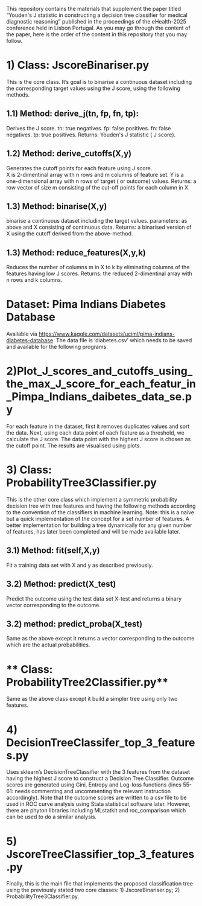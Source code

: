 This repository contains the materials that supplement the paper titled “Youden's J statistic in constructing a decision tree classifier for medical diagnostic reasoning” published in the proceedings of the eHealth-2025 conference held in Lisbon Portugal. 
As you may go through the content of the paper, here is the order of the content in this repository that you may follow.

**1) Class: JscoreBinariser.py**
============================
This is the core class. It’s goal is to binarise a continuous dataset including the corresponding target values using the J score, using the following methods.

1.1) Method: derive_j(tn, fp, fn, tp): 
------------------------------
Derives the J score.
tn: true negatives.
fp: false positives.
fn: false negatives.
tp: true positives.
Returns: Youden's J statistic ( J score).

1.2) Method: derive_cutoffs(X,y)
--------------------------------
Generates the cutoff points for each feature using J score.  
X is 2-dimentinal array with n rows and m columns of feature set.
Y is a one-dimensional  array with n rows of target ( or outcome) values.
Returns: a row vector of size m consisting of the cut-off points for each column in X. 

1.3) Method: binarise(X,y)
-------------------------
binarise a continuous dataset including the target values.
parameters: as above and X consisting of continuous data.
Returns: a binarised version of X using the cutoff derived from the above-method.

1.3) Method: reduce_features(X,y,k)
----------------------------------
Reduces the number of columns m in X to k by eliminating columns of the features having low J scores. 
Returns: the reduced 2-dimentinal array with n rows and k columns.


**Dataset: Pima Indians Diabetes Database**
==========================================
Available via https://www.kaggle.com/datasets/uciml/pima-indians-diabetes-database. The data file is ‘diabetes.csv’ which needs to be saved and available for the following programs. 

**2)Plot_J_scores_and_cutoffs_using_the_max_J_score_for_each_featur_in_Pimpa_Indians_daibetes_data_se.py**
=========================================================================================================
For each feature in the dataset, first it removes duplicates values and sort the data. Next, using each data point of each feature as a threshold, we calculate the J score. The data point with the highest J score is chosen as the cutoff point. The results are visualised using plots.



**3) Class: ProbabilityTree3Classifier.py**
======================================
This is the other core class which implement a symmetric probability decision tree with tree features and having the following methods according to the convention of the classifiers in machine learning. 
Note: this is a naive but a quick implementation of the concept for a set number of features. A better implementation for building a tree dynamically for any given number of features, has later been completed and will be made available later.

3.1) Method: fit(self,X,y)
--------------------------
Fit a training data set with X and y as described previously.

3.2) Method: predict(X_test)
--------------------
Predict the outcome using the test data set X-test and returns a binary vector corresponding to the outcome.

 3.2) method: predict_proba(X_test)
 ----------------------------------
Same as the above except it returns a vector corresponding to the outcome which are the actual probabilities.

** Class: ProbabilityTree2Classifier.py**
=====================================
Same as the above class except it build a simpler tree using only two features. 


**4) DecisionTreeClassifer_top_3_features.py**
=============================================
Uses sklearn’s DecisionTreeClassifier with the 3 features from the dataset having the highest J score to construct a Decision Tree Classifier. Outcome scores are generated using Gini, Entropy and Log-loss functions (lines 55-61: needs commenting and uncommenting the relevant instruction accordingly). Note that the outcome scores are written to a csv file to be used in ROC curve analysis using Stata statistical software later. However, there are phyton libraries including MLstatkit and roc_comparison which can be used to do a similar analysis.

**5) JscoreTreeClassifier_top_3_features.py**
==============================================
Finally, this is the main file that implements the proposed classification tree using the previously stated two core classes: 1) JscoreBinariser.py;  2) ProbabilityTree3Classifier.py. 
